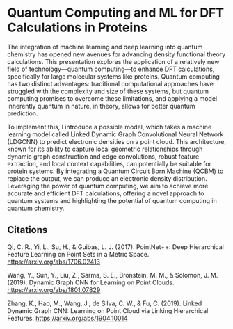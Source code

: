 # Quantum Computing and ML for DFT Calculations in Proteins
The integration of machine learning and deep learning into quantum chemistry has opened new avenues for advancing 
density functional theory calculations. This presentation explores the application of a relatively new field of 
technology&mdash;quantum computing&mdash;to enhance DFT calculations, specifically for large molecular systems like proteins. Quantum 
computing has two distinct advantages: traditional computational approaches have struggled with the complexity and 
size of these systems, but quantum computing promises to overcome these limitations, and applying a model inherently 
quantum in nature, in theory, allows for better quantum prediction.

To implement this, I introduce a possible model, 
which takes a machine learning model called Linked Dynamic Graph Convolutional Neural Network (LDGCNN) to 
predict electronic densities on a point cloud. This architecture, known for its ability to capture local geometric 
relationships through dynamic graph construction and edge convolutions, robust feature extraction, and local context 
capabilities, can potentially be suitable for protein systems. By integrating a Quantum Circuit Born Machine (QCBM) to 
replace the output, we can produce an electronic density distribution. Leveraging the power of quantum computing, we 
aim to achieve more accurate and efficient DFT calculations, offering a novel approach to quantum systems and 
highlighting the potential of quantum computing in quantum chemistry.

## Citations

Qi, C. R., Yi, L., Su, H., & Guibas, L. J. (2017). PointNet++: Deep Hierarchical Feature Learning on Point Sets in a Metric Space. https://arxiv.org/abs/1706.02413

Wang, Y., Sun, Y., Liu, Z., Sarma, S. E., Bronstein, M. M., & Solomon, J. M. (2019). Dynamic Graph CNN for Learning on Point Clouds. https://arxiv.org/abs/1801.07829

Zhang, K., Hao, M., Wang, J., de Silva, C. W., & Fu, C. (2019). Linked Dynamic Graph CNN: Learning on Point Cloud via Linking Hierarchical Features. https://arxiv.org/abs/1904.10014
